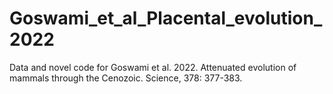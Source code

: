 # Goswami_et_al_Placental_evolution_2022
Data and novel code for Goswami et al. 2022. Attenuated evolution of mammals through the Cenozoic. Science, 378: 377-383.
